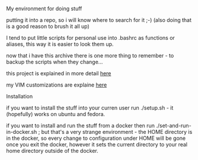 My environment for doing stuff

putting it into a repo, so i will know where to search for it ;-) (also doing that is a good reason to brush it all up)

I tend to put little scripts for personal use into .bashrc as functions or aliases, this way it is easier to look them up.

now that i have this archive there is one more thing to remember - to backup the scripts when they change...

this project is explained in more detail [here](https://mosermichael.github.io/cstuff/all/blog/2019/07/24/goodies.html)

my VIM customizations are explaine [here](https://github.com/MoserMichael/myenv/blob/master/VIMENV.md)

Installation

if you want to install the stuff into your curren user run  ./setup.sh - it (hopefully) works on ubuntu and fedora.

if you want to install and run the stuff from a docker then run ./set-and-run-in-docker.sh ; but that's a very strange environment - the HOME directory is in the docker, so every change to configuration under HOME will be gone once you exit the docker, however it sets the current directory to your real home directory outside of the docker.
